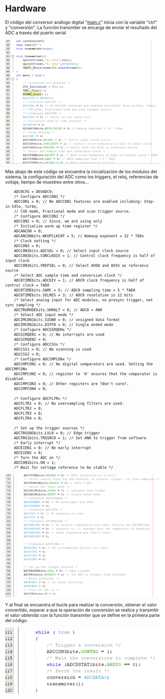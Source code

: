 # Hardware
El código del conversor análogo digital "[main.c](https://github.com/CXBRexDevs/Codigos-ejemplo-CXB/blob/main/ADC/MyProject/firmware/src/main.c)" inicia con la variable "ctrl" y "conversión". La función transmiter se encarga de enviar el resultado del ADC a través del puerto serial


![](https://github.com/CXBRexDevs/Codigos-ejemplo-CXB/blob/main/images/Codigo_ADC_1.png)


Más abajo de este código se encuentra la inicialización de los módulos del sistema, la configuración del ADC como los triggers, el reloj, referencias de voltaje, tiempo de muestreo entre otros... 

```
    ADC0CFG = DEVADC0;
    /* Configure ADCCON1 */
    ADCCON1 = 0; // No ADCCON1 features are enabled including: Stop-in-Idle, turbo,
    // CVD mode, Fractional mode and scan trigger source.
    /* Configure ADCCON2 */
    ADCCON2 = 0; // Since, we are using only
    /* Initialize warm up time register */
    ADCANCON = 0;
    ADCANCONbits.WKUPCLKCNT = 5; // Wakeup exponent = 32 * TADx
    /* Clock setting */
    ADCCON3 = 0;
    ADCCON3bits.ADCSEL = 0; // Select input clock source
    ADCCON3bits.CONCLKDIV = 1; // Control clock frequency is half of input clock
    ADCCON3bits.VREFSEL = 0; // Select AVDD and AVSS as reference source
    /* Select ADC sample time and conversion clock */
    ADC0TIMEbits.ADCDIV = 1; // ADC0 clock frequency is half of control clock = TAD0
    ADC0TIMEbits.SAMC = 5; // ADC0 sampling time = 5 * TAD0
    ADC0TIMEbits.SELRES = 3; // ADC0 resolution is 12 bits
    /* Select analog input for ADC modules, no presync trigger, not sync sampling */
    ADCTRGMODEbits.SH0ALT = 0; // ADC0 = AN0
    /* Select ADC input mode */
    ADCIMCON1bits.SIGN0 = 0; // unsigned data format
    ADCIMCON1bits.DIFF0 = 0; // Single ended mode
    /* Configure ADCGIRQENx */
    ADCGIRQEN1 = 0; // No interrupts are used
    ADCGIRQEN2 = 0;
    /* Configure ADCCSSx */
    ADCCSS1 = 0; // No scanning is used
    ADCCSS2 = 0;
    /* Configure ADCCMPCONx */
    ADCCMPCON1 = 0; // No digital comparators are used. Setting the ADCCMPCONx
    ADCCMPCON2 = 0; // register to '0' ensures that the comparator is disabled.
    ADCCMPCON3 = 0; // Other registers are ?don't care?.
    ADCCMPCON4 = 0;

    /* Configure ADCFLTRx */
    ADCFLTR1 = 0; // No oversampling filters are used.
    ADCFLTR2 = 0;
    ADCFLTR3 = 0;
    ADCFLTR4 = 0;

    /* Set up the trigger sources */
    ADCTRGSNSbits.LVL0 = 0; // Edge trigger
    ADCTRG1bits.TRGSRC0 = 1; // Set AN0 to trigger from software
    /* Early interrupt */
    ADCEIEN1 = 0; // No early interrupt
    ADCEIEN2 = 0;
    /* Turn the ADC on */
    ADCCON1bits.ON = 1;
    /* Wait for voltage reference to be stable */
```
![](https://github.com/CXBRexDevs/Codigos-ejemplo-CXB/blob/main/images/Codigo_ADC_2.png)

Y al final se encuentra el bucle para realizar la conversión, obtener el valor convertido, esperar a que la operación de conversión se realice y transmitir el valor obtenido con la función transmiter que se define en la primera parte del código.

![](https://github.com/CXBRexDevs/Codigos-ejemplo-CXB/blob/main/images/Codigo_ADC_3.png)
